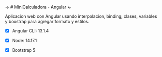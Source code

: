 -> # MiniCalculadora - Angular <-

Aplicacion web con Angular usando interpolacion, binding, clases, variables y boostrap para agregar formato y estilos.

- [x] Angular CLI: 13.1.4
- [x] Node: 14.17.1
- [x] Bootstrap 5  

